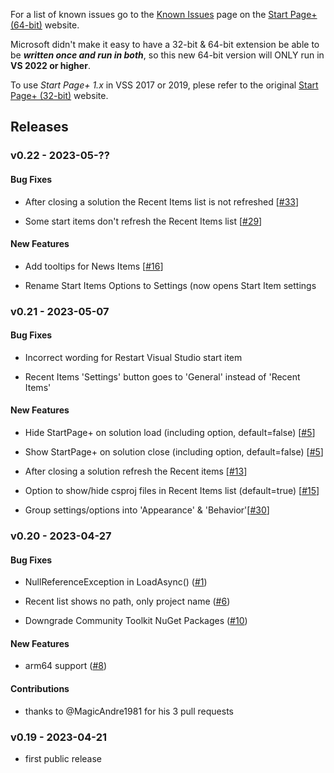 For a list of known issues go to the [Known Issues][known-issues-url]
page on the [Start Page+ (64-bit)][start-page-plus-64-bit-url] website.

Microsoft didn't make it easy to have a 32-bit & 64-bit extension be able to be
**_written once and run in both_**, so this new 64-bit version will ONLY run in 
**VS 2022 or higher**.

To use *Start Page+ 1.x* in VSS 2017 or 2019, plese refer to 
the original [Start Page+ (32-bit)][start-page-plus-32-bit-url] website.

[start-page-plus-64-bit-url]: https://luminous-software.solutions/start-page-plus-64-bit
[start-page-plus-32-bit-url]: https://luminous-software.solutions/start-page-plus
[known-issues-url]: https://luminous-software.solutions/start-page-plus-64-bit/known-issues

## Releases

### v0.22 - 2023-05-??

#### Bug Fixes
- After closing a solution the Recent Items list is not refreshed [[#33](https://github.com/luminous-software/start-page-plus-64-bit/issues/33)]

	[p15]: https://github.com/yannduran/start-page-plus-64-bit/issues/15

- Some start items don't refresh the Recent Items list [[#29](https://github.com/luminous-software/start-page-plus-64-bit/issues/29)]

	[p11]: https://github.com/yannduran/start-page-plus-64-bit/issues/11

#### New Features
- Add tooltips for News Items [[#16](https://github.com/luminous-software/start-page-plus-64-bit/issues/16)]

	[p09]: https://github.com/yannduran/start-page-plus-64-bit/issues/9

- Rename Start Items Options to Settings (now opens Start Item settings 

	[p16]: https://github.com/yannduran/start-page-plus-64-bit/issues/19

### v0.21 - 2023-05-07

#### Bug Fixes
- Incorrect wording for Restart Visual Studio start item

	[p3]: https://github.com/yannduran/start-page-plus-64-bit/issues/3

- Recent Items 'Settings' button goes to 'General' instead of 'Recent Items'

	[p2]: https://github.com/yannduran/start-page-plus-64-bit/issues/2

#### New Features
- Hide StartPage+ on solution load (including option, default=false) [[#5](https://github.com/luminous-software/start-page-plus-64-bit/issues/5)]

	[p6]: https://github.com/yannduran/start-page-plus-64-bit/issues/6

- Show StartPage+ on solution close (including option, default=false) [[#5](https://github.com/luminous-software/start-page-plus-64-bit/issues/5)]

	[p6]: https://github.com/yannduran/start-page-plus-64-bit/issues/6

- After closing a solution refresh the Recent items [[#13](https://github.com/luminous-software/start-page-plus-64-bit/issues/13)]

	[p5]: https://github.com/yannduran/start-page-plus-64-bit/issues/5

- Option to show/hide csproj files in Recent Items list (default=true) [[#15](https://github.com/luminous-software/start-page-plus-64-bit/issues/15)]

	[p8]: https://github.com/yannduran/start-page-plus-64-bit/issues/8

- Group settings/options into 'Appearance' & 'Behavior'[[#30](https://github.com/luminous-software/start-page-plus-64-bit/issues/30)]

	[p13]: https://github.com/yannduran/start-page-plus-64-bit/issues/13

### v0.20 - 2023-04-27

#### Bug Fixes
- NullReferenceException in LoadAsync() ([#1](https://github.com/luminous-software/start-page-plus-64-bit/issues/1))

- Recent list shows no path, only project name ([#6](https://github.com/luminous-software/start-page-plus-64-bit/issues/6))

- Downgrade Community Toolkit NuGet Packages ([#10](https://github.com/luminous-software/start-page-plus-64-bit/pull/11))

#### New Features
- arm64 support ([#8](https://github.com/luminous-software/start-page-plus-64-bit/pull/8))

#### Contributions
- thanks to @MagicAndre1981 for his 3 pull requests

### v0.19 - 2023-04-21
- first public release